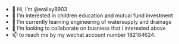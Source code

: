 - 👋 Hi, I’m @walixy8903
- 👀 I’m interested in children education and mutual fund investment
- 🌱 I’m currently learning engineering of watersupply and drainage
- 💞️ I’m looking to collaborate on busniess that i interested above
- 📫  to reach me by my wechat account number 182184624.

<!---
walixy8903/walixy8903 is a ✨ special ✨ repository because its `README.md` (this file) appears on your GitHub profile.
You can click the Preview link to take a look at your changes.
--->
